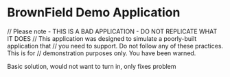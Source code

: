 # BrownField Demo Application
// Please note - THIS IS A BAD APPLICATION - DO NOT REPLICATE WHAT IT DOES
// This application was designed to simulate a poorly-built application that
// you need to support. Do not follow any of these practices. This is for 
// demonstration purposes only. You have been warned.

Basic solution, would not want to turn in, only fixes problem
